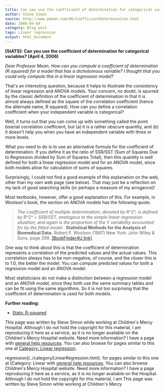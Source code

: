 ```yaml
---
title: Can you use the coefficient of determination for categorical variables?
author: Steve Simon
source: http://www.pmean.com/06/CoefficientDetermination.html
date: 2006-04-04
category: Blog post
tags: Linear regression
output: html_document
---
```

**[StATS]:** **Can you use the coefficient of
determination for categorical variables? (April 4, 2006)**

*Dear Professor Mean, How can you compute a coefficient of determination
(R squared) for a model that has a dichotomous variable? I thought that
you could only compute this in a linear regression model?*

That\'s an interesting question, because it helps to illustrate the
consistency of linear regression and ANOVA models. Your concern, no
doubt, is spurred by the classic definition of the coefficient of
determination in that it is almost always defined as the square of the
correlation coefficient (hence the alternate name, R squared). How can
you define a correlation coefficient when your independent variable is
categorical?

Well, it turns out that you can come up with something called the point
biserial correlation coefficient, but (a) it is a rather obscure
quantity, and (b) it doesn\'t help you when you have an independent
variable with three or more levels.

What you need to do is to use an alternative formula for the coefficient
of determination. If you define it as the ratio of SSR/SST (Sum of
Squares Due to Regression divided by Sum of Squares Total), then this
quantity is well defined for both a linear regression model and for an
ANOVA model, since both models allow for calculation of sums of squares.

Surprisingly, I could not find a good example of this explanation on the
web, other than my own web page (see below). That may just be a
reflection on my lack of good searching skills (or perhaps a measure of
my arrogance)!

Most textbooks, however, offer a good explanation of this. For example,
in Woolson\'s book, the section on ANOVA models has the following quote.

> *The coefficient of multiple determination, denoted by R^2^, is
> defined by R^2^ = SSR/SST, analogous to the simple linear regression
> situation, and again is the proportion of the Y variability accounted
> for by the fitted model.*  **Statistical Methods for the Analysis of
> Biomedical Data.** Robert F. Woolson (1987) New York: John Wiley &
> Sons. page 299. [\[BookFinder4U
> link\]](http://www.bookfinder4u.com/detail/0471806153.html)

One way to think about this is that the coefficient of determination
represents a correlation of the predicted values and the actual values.
This correlation always has to be non-negative, of course, and the
closer this is to 1.0, the better the model. You can compute predicted
values for both a regression model and an ANOVA model.

Most statisticians do not make a distinction between a regression model
and an ANOVA model, since they both use the same summary tables and can
be fit using the same algorithms. So it is not too surprising that the
coefficient of determination is used for both models.

**Further reading:**

-   [Stats: R-squared](../ask/rsquared.asp)

This page was written by Steve Simon while working at Children\'s Mercy
Hospital. Although I do not hold the copyright for this material, I am
reproducing it here as a service, as it is no longer available on the
Children\'s Mercy Hospital website. Need more information? I have a page
with [general help resources](../GeneralHelp.html). You can also browse
for pages similar to this one at [Category: Linear
regression](../category/LinearRegression.html).
<!---More--->
regression](../category/LinearRegression.html).
for pages similar to this one at [Category: Linear
with [general help resources](../GeneralHelp.html). You can also browse
Children\'s Mercy Hospital website. Need more information? I have a page
reproducing it here as a service, as it is no longer available on the
Hospital. Although I do not hold the copyright for this material, I am
This page was written by Steve Simon while working at Children\'s Mercy

<!---Do not use
**[StATS]:** **Can you use the coefficient of
This page was written by Steve Simon while working at Children\'s Mercy
Hospital. Although I do not hold the copyright for this material, I am
reproducing it here as a service, as it is no longer available on the
Children\'s Mercy Hospital website. Need more information? I have a page
with [general help resources](../GeneralHelp.html). You can also browse
for pages similar to this one at [Category: Linear
regression](../category/LinearRegression.html).
--->

